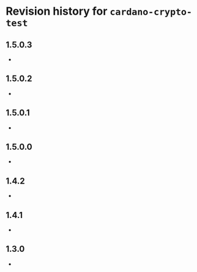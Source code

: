 # Revision history for `cardano-crypto-test`

## 1.5.0.3

*

## 1.5.0.2

*

## 1.5.0.1

*

## 1.5.0.0

*

## 1.4.2

*

## 1.4.1

*

## 1.3.0

*
